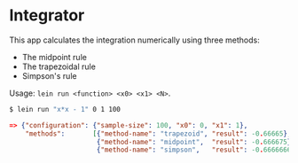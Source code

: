 # Integrator

This app calculates the integration numerically using three methods:
- The midpoint rule
- The trapezoidal rule
- Simpson's rule

Usage: ``lein run <function> <x0> <x1> <N>``.

```sh
$ lein run "x*x - 1" 0 1 100
```

```json
=> {"configuration": {"sample-size": 100, "x0": 0, "x1": 1},
    "methods":       [{"method-name": "trapezoid", "result": -0.66665},
                      {"method-name": "midpoint",  "result": -0.666675},
                      {"method-name": "simpson",   "result": -0.6666666666666667}]}
```